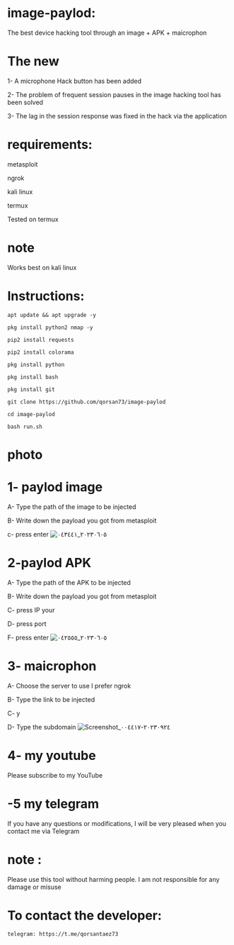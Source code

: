# image-paylod:
The best device hacking tool through an image + APK + maicrophon

# The new
 
1- A microphone Hack button has been added 

2- The problem of frequent session pauses in the image hacking tool has been solved

3- The lag in the session response was fixed in the hack via the application 


# requirements:
metasploit

ngrok

kali linux

termux

Tested on termux
# note
Works best on kali linux
# Instructions:
```
apt update && apt upgrade -y

pkg install python2 nmap -y

pip2 install requests 

pip2 install colorama 

pkg install python

pkg install bash

pkg install git

git clone https://github.com/qorsan73/image-paylod

cd image-paylod

bash run.sh
```

# photo

# 1- paylod image
A- Type the path of the image to be injected

B- Write down the payload you got from metasploit

c- press enter
![٢٠٢٣٠٦٠٥_٠٤٣٤٤١](https://github.com/qorsan73/image-paylod/assets/99475446/4dbef4ed-5b9e-452d-86ed-6d4918e68a15)


# 2-paylod APK
A- Type the path of the APK to be injected

B- Write down the payload you got from metasploit

C- press IP your

D- press port

F- press enter
![٢٠٢٣٠٦٠٥_٠٤٢٥٥٥](https://github.com/qorsan73/image-paylod/assets/99475446/b91803e8-9cfa-4c14-9043-13b9d4b59a9c)

# 3- maicrophon
A- Choose the server to use I prefer ngrok 

B- Type the link to be injected 

C- y

D- Type the subdomain 
![Screenshot_٢٠٢٣٠٩٢٤-٠٠٤٤١٧](https://github.com/qorsan73/image-paylod/assets/99475446/f003221e-ffa9-49c8-8c05-804aad0be0e6)

# 4- my youtube
Please subscribe to my YouTube 

# -5 my telegram
If you have any questions or modifications, I will be very pleased when you contact me via Telegram

# note :
Please use this tool without harming people. I am not responsible for any damage or misuse

# To contact the developer:

```telegram: https://t.me/qorsantaez73```

